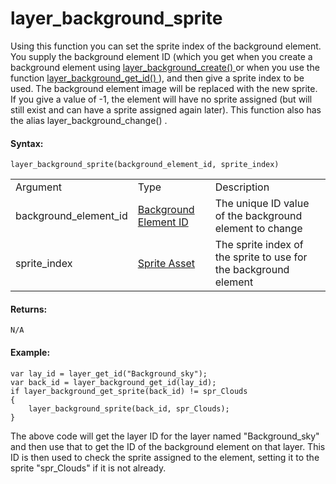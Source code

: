 # layer_background_sprite

Using this function you can set the sprite index of the background
element. You supply the background element ID (which you get when you
create a background element using [ layer_background_create()
](layer_background_create) or when you use the function [
layer_background_get_id() ](layer_background_get_id) ), and then
give a sprite index to be used. The background element image will be
replaced with the new sprite. If you give a value of -1, the element
will have no sprite assigned (but will still exist and can have a sprite
assigned again later). This function also has the alias
layer_background_change() .

#### Syntax:

``` gml
layer_background_sprite(background_element_id, sprite_index)
```

|                       |                                                                                                                                                    |                                                                  |
|-----------------------|----------------------------------------------------------------------------------------------------------------------------------------------------|------------------------------------------------------------------|
| Argument              | Type                                                                                                                                               | Description                                                      |
| background_element_id |  [Background Element ID](../../../../../../GameMaker_Language/GML_Reference/Asset_Management/Rooms/Background_Layers/layer_background_get_id)  | The unique ID value of the background element to change          |
| sprite_index          |  [Sprite Asset](../../../../../../The_Asset_Editors/Sprites)                                                                                   | The sprite index of the sprite to use for the background element |

#### Returns:

``` gml
N/A
```

#### Example:

``` gml
var lay_id = layer_get_id("Background_sky");
var back_id = layer_background_get_id(lay_id);
if layer_background_get_sprite(back_id) != spr_Clouds
{
    layer_background_sprite(back_id, spr_Clouds);
}
```

The above code will get the layer ID for the layer named
"Background_sky" and then use that to get the ID of the background
element on that layer. This ID is then used to check the sprite assigned
to the element, setting it to the sprite "spr_Clouds" if it is not
already.
